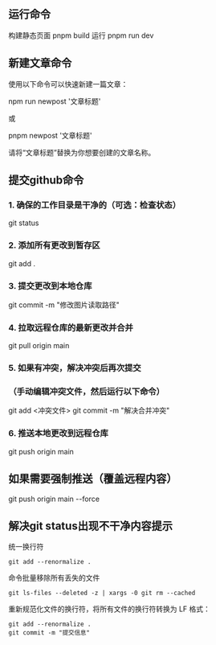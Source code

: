## 运行命令

构建静态页面
pnpm build
运行
pnpm run dev


## 新建文章命令

使用以下命令可以快速新建一篇文章：

npm run newpost '文章标题'

或

pnpm newpost '文章标题'

请将“文章标题”替换为你想要创建的文章名称。


## 提交github命令

### 1. 确保的工作目录是干净的（可选：检查状态）
git status

### 2. 添加所有更改到暂存区
git add .

### 3. 提交更改到本地仓库
git commit -m "修改图片读取路径"

### 4. 拉取远程仓库的最新更改并合并
git pull origin main

### 5. 如果有冲突，解决冲突后再次提交
### （手动编辑冲突文件，然后运行以下命令）
git add <冲突文件>
git commit -m "解决合并冲突"

### 6. 推送本地更改到远程仓库
git push origin main


## 如果需要强制推送（覆盖远程内容）

git push origin main --force





## 解决git status出现不干净内容提示

 统一换行符

```
git add --renormalize .              
```



 命令批量移除所有丢失的文件

```
git ls-files --deleted -z | xargs -0 git rm --cached 
```



重新规范化文件的换行符，将所有文件的换行符转换为 LF 格式：

```
git add --renormalize .
git commit -m "提交信息"
```







